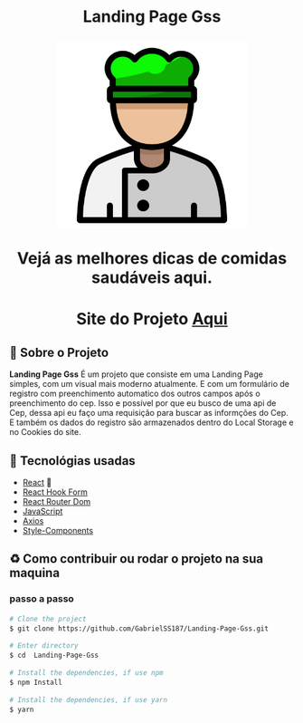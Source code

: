 <h1 align="center">
    <p>Landing Page Gss</p>
    <img src="public/favicon.ico" height="330" width="340"/>
    <p>Vejá as melhores dicas de comidas saudáveis aqui.<p>
</h1>

<h1 align="center">Site do Projeto
<a href="https://healthy-food-gss.surge.sh/">
Aqui</a></h1>


## 📕 Sobre o Projeto

**Landing Page Gss** É um projeto que consiste em uma Landing Page simples, com um visual mais moderno atualmente. E com um formulário de registro com preenchimento automatico dos outros campos após o preenchimento do cep. Isso e possível por que eu busco de uma api de Cep,  dessa api eu faço uma requisição para buscar as informções do Cep. E também os dados do registro são armazenados dentro do Local Storage e no Cookies do site.

## 🔨 Tecnológias usadas

- [React](https://pt-br.reactjs.org/) 💚
- [React Hook Form](https://www.react-hook-form.com/pt/)
- [React Router Dom](https://reactrouterdotcom.fly.dev/docs/en/v6/getting-started/overview)
- [JavaScript](https://developer.mozilla.org/pt-BR/docs/Web/JavaScript)
- [Axios](https://axios-http.com/)
- [Style-Components](https://styled-components.com/)

## ♻ Como contribuir ou rodar o projeto na sua maquina

### passo a passo

```bash
# Clone the project
$ git clone https://github.com/GabrielSS187/Landing-Page-Gss.git
```

```bash
# Enter directory
$ cd  Landing-Page-Gss
```

```bash
# Install the dependencies, if use npm
$ npm Install
```

```bash
# Install the dependencies, if use yarn
$ yarn
```
